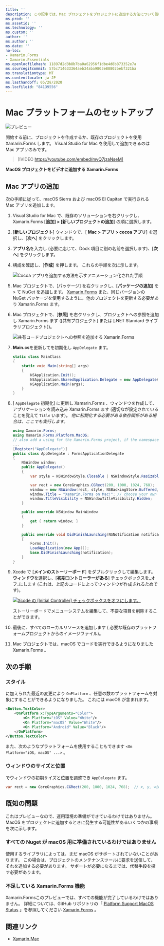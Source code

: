 ```yaml
---
title: ''
description: この記事では、Mac プロジェクトをプロジェクトに追加する方法について説明し Xamarin.Forms ます。これにより、macOS Sierra と MacOS El Capitan で実行できるアプリが生成されます。
ms.prod: ''
ms.assetid: ''
ms.technology: ''
ms.custom: ''
author: ''
ms.author: ''
ms.date: ''
no-loc:
- Xamarin.Forms
- Xamarin.Essentials
ms.openlocfilehash: 11897d2d3b8b7ba0a62956f1dbe4d8b873352e7a
ms.sourcegitcommit: 57bc714633364aeb34aba9803e88802bebf321ba
ms.translationtype: MT
ms.contentlocale: ja-JP
ms.lasthandoff: 05/28/2020
ms.locfileid: "84139556"
---
```

# <a name="mac-platform-setup"></a>Mac プラットフォームのセットアップ

![プレビュー](~/media/shared/preview.png)

開始する前に、プロジェクトを作成するか、既存のプロジェクトを使用 Xamarin.Forms します。 Visual Studio for Mac を使用して追加できるのは Mac アプリのみです。

> [!VIDEO https://youtube.com/embed/mvQ7jzaNseM]

**MacOS プロジェクトをビデオに追加する Xamarin.Forms**

## <a name="adding-a-mac-app"></a>Mac アプリの追加

次の手順に従って、macOS Sierra および macOS El Capitan で実行される Mac アプリを追加します。

1. Visual Studio for Mac で、既存のソリューションを右クリックし、 Xamarin.Forms [**追加] > [新しいプロジェクトの追加**] の順に選択します。

2. [**新しいプロジェクト**] ウィンドウで、[ **Mac > アプリ > cocoa アプリ**] を選択し、[**次へ**] をクリックします。

3. **アプリ名**を入力し (必要に応じて、Dock 項目に別の名前を選択します)、[**次へ**] をクリックします。

4. 構成を確認し、[**作成**] を押します。 これらの手順を次に示します。

    ![Cocoa アプリを追加する方法を示すアニメーション化された手順](mac-images/add-macos-proj.gif)

5. Mac プロジェクトで、[パッケージ] を右クリックし、[**パッケージの追加**] を > て NuGet を追加します。 [Xamarin.Forms](https://www.nuget.org/packages/Xamarin.Forms/) また、同じバージョンの NuGet パッケージを使用するように、他のプロジェクトを更新する必要があり Xamarin.Forms ます。

6. Mac プロジェクトで、[**参照**] を右クリックし、プロジェクトへの参照を追加し Xamarin.Forms ます ([共有プロジェクト] または [.NET Standard ライブラリプロジェクト])。

    ![共有コードプロジェクトへの参照を追加する Xamarin.Forms](mac-images/references-sml.png)

7. **Main.cs**を更新してを初期化し `AppDelegate` ます。

    ```csharp
    static class MainClass
    {
        static void Main(string[] args)
        {
            NSApplication.Init();
            NSApplication.SharedApplication.Delegate = new AppDelegate(); // add this line
            NSApplication.Main(args);
        }
    }
    ```

8. [ `AppDelegate` 初期化] に更新し Xamarin.Forms 、ウィンドウを作成して、アプリケーションを読み込み Xamarin.Forms ます (適切なが設定されていることを覚えて `Title` います)。 _他に初期化する必要がある依存関係がある場合は、ここでも実行します。_

    ```csharp
    using Xamarin.Forms;
    using Xamarin.Forms.Platform.MacOS;
    // also add a using for the Xamarin.Forms project, if the namespace is different to this file
    ...
    [Register("AppDelegate")]
    public class AppDelegate : FormsApplicationDelegate
    {
        NSWindow window;
        public AppDelegate()
        {
            var style = NSWindowStyle.Closable | NSWindowStyle.Resizable | NSWindowStyle.Titled;

            var rect = new CoreGraphics.CGRect(200, 1000, 1024, 768);
            window = new NSWindow(rect, style, NSBackingStore.Buffered, false);
            window.Title = "Xamarin.Forms on Mac!"; // choose your own Title here
            window.TitleVisibility = NSWindowTitleVisibility.Hidden;
        }

        public override NSWindow MainWindow
        {
            get { return window; }
        }

        public override void DidFinishLaunching(NSNotification notification)
        {
            Forms.Init();
            LoadApplication(new App());
            base.DidFinishLaunching(notification);
        }
    }
    ```

9. Xcode で [**メインのストーリーボード**] をダブルクリックして編集します。 **ウィンドウ**を選択し、[**初期コントローラーがある**] チェックボックスを_オフ_にします (これは、上記のコードによってウィンドウが作成されるためです)。

    [![Xcode の [Initial Controller] チェックボックスをオフにします。](mac-images/xcode-init-controller-sml.png)](mac-images/xcode-init-controller.png#lightbox)

    ストーリーボードでメニューシステムを編集して、不要な項目を削除することができます。

10. 最後に、すべてのローカルリソースを追加します ( 必要な既存のプラットフォームプロジェクトからのイメージファイル)。

11. Mac プロジェクトでは、macOS でコードを実行できるようになりました Xamarin.Forms 。

## <a name="next-steps"></a>次の手順

### <a name="styling"></a>スタイル

に加えられた最近の変更により `OnPlatform` 、任意の数のプラットフォームを対象にすることができるようになりました。 これには macOS が含まれます。

```xml
<Button.TextColor>
    <OnPlatform x:TypeArguments="Color">
        <On Platform="iOS" Value="White"/>
        <On Platform="macOS" Value="White"/>
        <On Platform="Android" Value="Black"/>
    </OnPlatform>
</Button.TextColor>
```

また、次のようなプラットフォームを使用することもできます `<On Platform="iOS, macOS" ...>` 。

### <a name="window-size-and-position"></a>ウィンドウのサイズと位置

でウィンドウの初期サイズと位置を調整でき `AppDelegate` ます。

```csharp
var rect = new CoreGraphics.CGRect(200, 1000, 1024, 768);  // x, y, width, height
```

## <a name="known-issues"></a>既知の問題

これはプレビューなので、運用環境の準備ができているわけではありません。 MacOS をプロジェクトに追加するときに発生する可能性があるいくつかの事項を次に示します。

### <a name="not-all-nugets-are-ready-for-macos"></a>すべての Nuget が macOS 用に準備されているわけではありません

使用するライブラリによっては、まだ macOS がサポートされていないことがあります。 この場合は、プロジェクトのメンテナンスツールに要求を送信して、それを追加する必要があります。 サポートが必要になるまでは、代替手段を探す必要があります。

### <a name="missing-xamarinforms-features"></a>不足している Xamarin.Forms 機能

Xamarin.Formsこのプレビューでは、すべての機能が完了しているわけではありません。 詳細については、GitHub リポジトリの「 [Platform Support MacOS Status](https://github.com/xamarin/Xamarin.Forms/wiki/Platform-Support-macOS-Status) 」を参照してください [Xamarin.Forms](https://github.com/xamarin/Xamarin.Forms) 。

## <a name="related-links"></a>関連リンク

- [Xamarin.Mac](~/mac/index.yml)
